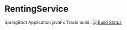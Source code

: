 # RentingService
SpringBoot Application javaFx
Travis build : 
[![Build Status](https://travis-ci.org/ElarbiMohamedAymen/RentingService.svg?branch=master)](https://travis-ci.org/ElarbiMohamedAymen/RentingService)
